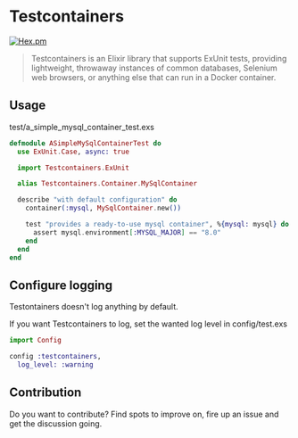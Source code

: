# Testcontainers

[![Hex.pm](https://img.shields.io/hexpm/v/testcontainers.svg)](https://hex.pm/packages/testcontainers)

> Testcontainers is an Elixir library that supports ExUnit tests, providing lightweight, throwaway instances of common databases, Selenium web browsers, or anything else that can run in a Docker container.

## Usage

test/a_simple_mysql_container_test.exs
```elixir
defmodule ASimpleMySqlContainerTest do
  use ExUnit.Case, async: true

  import Testcontainers.ExUnit

  alias Testcontainers.Container.MySqlContainer

  describe "with default configuration" do
    container(:mysql, MySqlContainer.new())

    test "provides a ready-to-use mysql container", %{mysql: mysql} do
      assert mysql.environment[:MYSQL_MAJOR] == "8.0"
    end
  end
end
```

## Configure logging

Testontainers doesn't log anything by default.

If you want Testcontainers to log, set the wanted log level in config/test.exs

```elixir
import Config 

config :testcontainers,
  log_level: :warning
```

## Contribution

Do you want to contribute? Find spots to improve on, fire up an issue and get the discussion going.
